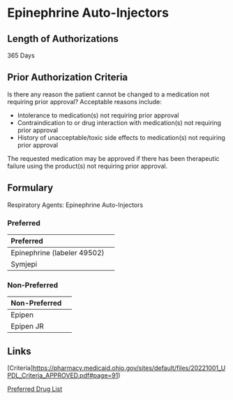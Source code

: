 # Epinephrine Auto-Injectors

## Length of Authorizations

365 Days

## Prior Authorization Criteria

Is there any reason the patient cannot be changed to a medication not requiring prior approval? Acceptable reasons include:

-   Intolerance to medication(s) not requiring prior approval
-   Contraindication to or drug interaction with medication(s) not requiring prior approval
-   History of unacceptable/toxic side effects to medication(s) not requiring prior approval

The requested medication may be approved if there has been therapeutic failure using the product(s) not requiring prior approval.

## Formulary

Respiratory Agents: Epinephrine Auto-Injectors

### Preferred

| Preferred                   |      |
| :-------------------------- | ---: |
| Epinephrine (labeler 49502) |      |
| Symjepi                     |      |

### Non-Preferred

| Non-Preferred |      |
| :------------ | ---: |
| Epipen        |      |
| Epipen JR     |      |

## Links

[Criteria]https://pharmacy.medicaid.ohio.gov/sites/default/files/20221001_UPDL_Criteria_APPROVED.pdf#page=91)

[Preferred Drug List](https://pharmacy.medicaid.ohio.gov/sites/default/files/20221001_UPDL_APPROVED_.pdf#page=30)
